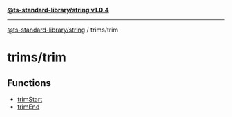 [**@ts-standard-library/string v1.0.4**](../../README.md)

***

[@ts-standard-library/string](../../modules.md) / trims/trim

# trims/trim

## Functions

- [trimStart](functions/trimStart.md)
- [trimEnd](functions/trimEnd.md)
